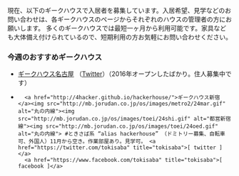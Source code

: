 
現在、以下のギークハウスで入居者を募集しています。入居希望、見学などのお問い合わせは、各ギークハウスのページからそれぞれのハウスの管理者の方にお願いします。 多くのギークハウスでは最短一ヶ月から利用可能です。家具なども大体備え付けられているので、短期利用の方お気軽にお問い合わせください。

### 今週のおすすめギークハウス

- <a href="https://www.facebook.com/geek.nagoya/">ギークハウス名古屋</a> （<a href="https://twitter.com/setoshi66/status/768373615536447488">Twitter</a>）（2016年オープンしたばかり。住人募集中です）</li>
- 		<a href="http://4hacker.github.io/hackerhouse/">ギークハウス新宿</a><img src="http://mb.jorudan.co.jp/os/images/metro2/24mar.gif" alt="丸の内線"><img src="http://mb.jorudan.co.jp/os/images/toei/24shi.gif" alt="都営新宿線"><img src="http://mb.jorudan.co.jp/os/images/toei/24oed.gif" alt="丸の内線"> #ときさば系 “alias hackerhouse” （ドミトリー募集、自転車可、外国人）11月から空き。作業部屋あり。見学可。 <a href="https://twitter.com/tokisaba" title="tokisaba">[ twitter ]</a>
		<a href="https://www.facebook.com/tokisaba" title="tokisaba">[ facebook ]</a>
